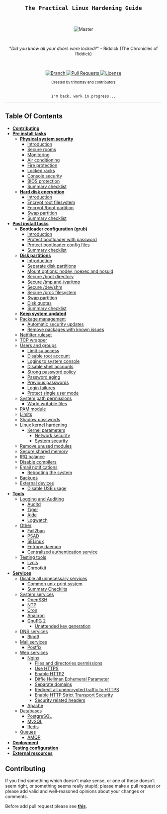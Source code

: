 <h2 align="center"><code>The Practical Linux Hardening Guide</code></h2>

<br>

<p align="center">
    <img src="https://github.com/trimstray/the-practical-linux-hardening-guide/blob/master/doc/img/main_preview.jpg"
        alt="Master">
</p>

<br>

<p align="center">"<i>Did you know all your doors were locked?</i>" - Riddick (The Chronicles of Riddick)</p>

<br>

<p align="center">
  <a href="https://github.com/trimstray/the-practical-linux-hardening-guide/tree/master">
    <img src="https://img.shields.io/badge/Branch-master-green.svg?longCache=true"
        alt="Branch">
  </a>
  <a href="https://github.com/trimstray/the-practical-linux-hardening-guide/pulls">
    <img src="https://img.shields.io/badge/PRs-welcome-brightgreen.svg?longCache=true"
        alt="Pull Requests">
  </a>
  <a href="http://www.gnu.org/licenses/">
    <img src="https://img.shields.io/badge/License-GNU-blue.svg?longCache=true"
        alt="License">
  </a>
</p>

<div align="center">
  <sub>Created by
  <a href="https://twitter.com/trimstray">trimstray</a> and
  <a href="https://github.com/trimstray/the-practical-linux-hardening-guide/graphs/contributors">
    contributors
  </a>
</div>

<br>

<p align="center"><code>I'm back, work in progress...</code>

****

## Table Of Contents

- **[Contributing](#contributing)**
- **[Pre install tasks](#pre-install-tasks)**
  * **[Physical system security](#physical-system-security)**
    + [Introduction](#information_source-introduction)
    + [Secure rooms](#eight_pointed_black_star-secure-rooms)
    + [Monitoring](#eight_pointed_black_star-monitoring)
    + [Air conditioning](#eight_pointed_black_star-air-conditioning)
    + [Fire protection](#eight_pointed_black_star-fire-protection)
    + [Locked racks](#eight_pointed_black_star-locked-racks)
    + [Console security](#eight_pointed_black_star-console-security)
    + [BIOS protection](#eight_pointed_black_star-bios-protection)
    + [Summary checklist](#ballot_box_with_check-summary-checklist)
  * **[Hard disk encryption](#hard-disk-encryption)**
    + [Introduction](#information_source-introduction-1)
    + [Encrypt root filesystem](#eight_pointed_black_star-encrypt-root-filesystem)
    + [Encrypt /boot partition](#eight_pointed_black_star-encrypt-boot-partition)
    + [Swap partition](#eight_pointed_black_star-swap-partition)
    + [Summary checklist](#ballot_box_with_check-summary-checklist-1)
- **[Post install tasks](#post-install-tasks)**
  * **[Bootloader configuration (grub)](#bootloader-configuration-grub)**
    + [Introduction](#information_source-introduction-2)
    + [Protect bootloader with password](#information_source-protect-bootloader-with-password)
    + [Protect bootloader config files](#information_source-protect-bootloader-config-files)
    + [Summary checklist](#ballot_box_with_check-summary-checklist-2)
  * **[Disk partitions](#disk-partitions)**
    + [Introduction](#information_source-introduction-3)
    + [Separate disk partitions](#eight_pointed_black_star-separate-disk-partitions)
    + [Mount options: nodev, noexec and nosuid](#eight_pointed_black_star-mount-options-nodev-noexec-and-nosuid)
    + [Secure /boot directory](#eight_pointed_black_star-secure-boot-directory)
    + [Secure /tmp and /var/tmp](#eight_pointed_black_star-secure-tmp-and-vartmp)
    + [Secure /dev/shm](#eight_pointed_black_star-secure-devshm)
    + [Secure /proc filesystem](#eight_pointed_black_star-secure-proc-filesystem)
    + [Swap partition](#eight_pointed_black_star-swap-partition-1)
    + [Disk quotas](#eight_pointed_black_star-disk-quotas)
    + [Summary checklist](#ballot_box_with_check-summary-checklist-3)
  * **[Keep system updated](#keep-system-updated)**
  * [Package management](#package-management)
    + [Automatic security updates](#automatic-security-updates)
    + [Remove packages with known issues](#remove-packages-with-known-issues)
  * [Netfilter ruleset](#netfilter-ruleset)
  * [TCP wrapper](#tcp-wrapper)
  * [Users and groups](#users-and-groups)
    + [Limit su access](#limit-su-access)
    + [Disable root account](#disable-root-account)
    + [Logins to system console](#logins-to-system-console)
    + [Disable shell accounts](#disable-shell-accounts)
    + [Strong password policy](#strong-password-policy)
    + [Password aging](#password-aging)
    + [Previous passwords](#previous-passwords)
    + [Login failures](#login-failures)
    + [Protect single user mode](#protect-single-user-mode)
  * [System path permissions](#system-path-permissions)
    + [World writable files](#world-writable-files)
  * [PAM module](#pam-module)
  * [Limits](#limits)
  * [Shadow passwords](#shadow-passwords)
  * [Linux kernel hardening](#linux-kernel-hardening)
    + [Kernel parameters](#kernel-parameters)
      + [Network security](#improve-network-security)
      + [System security](#improve-system-security)
  * [Remove unused modules](#remove-unused-modules)
  * [Secure shared memory](#secure-shared-memory)
  * [IRQ balance](#irq-balance)
  * [Disable compilers](#disable-compilers)
  * [Email notifications](#email-notifications)
    + [Rebooting the system](#rebooting-the-system)
  * [Backups](#backups)
  * [External devices](#external-devices)
    + [Disable USB usage](#disable-usb-usage)
- **[Tools](#tools)**
  * [Logging and Auditing](#logging-and-auditing)
    + [Auditd](#auditd)
    + [Tiger](#tiger)
    + [Aide](#aide)
    + [Logwatch](#logwatch)
  * [Other](#other)
    + [Fail2ban](#fail2ban)
    + [PSAD](#psad)
    + [SELinux](#selinux)
    + [Entropy daemon](#entropy-daemon)
    + [Centralized authentication service](#centralized-authentication-service)
  * [Testing tools](#testing-tools)
    + [Lynis](#lynis)
    + [Chrootkit](#chrootkit)
- **[Services](#services)**
  * [Disable all unnecessary services](#disable-all-unnecessary-services)
    + [Common unix print system](#eight_pointed_black_star-common-unix-print-system)
    +  [Summary Checklits](#ballot_box_with_check-summary-checklist-4)
  * [System services](#system-services)
    + [OpenSSH](#openssh)
    + [NTP](#ntp)
    + [Cron](#cron)
    + [Anacron](#anacron)
    + [GnuPG 2](#gnupg2)
      + [Unattended key generation](#unattended-key-generation)
  * [DNS services](#dns-services)
    + [Bind9](#bind9)
  * [Mail services](#mail-services)
    + [Postfix](#postfix)
  * [Web services](#web-services)
    + [Nginx](#nginx)
      - [Files and directories permissions](#files-and-directories-permissions)
      - [Use HTTPS](#use-https)
      - [Enable HTTP2](#enable-http2)
      - [Diffie Hellman Ephemeral Parameter](#diffie-hellman-ephemeral-parameter)
      - [Separate domains](#separate-domains)
      - [Redirect all unencrypted traffic to HTTPS](#redirect-all-unencrypted-traffic-to-https)
      - [Enable HTTP Strict Transport Security](#enable-http-strict-transport-security)
      - [Security related headers](#security-related-headers)
    + [Apache](#apache)
  * [Databases](#databases)
    + [PostgreSQL](#postgresql)
    + [MySQL](#mysql)
    + [Redis](#redis)
  * [Queues](#queues)
    + [AMQP](#amqp)
- **[Deployment](#deployment)**
- **[Testing configuration](#testing-configuration)**
- **[External resources](#external-resources)**

## Contributing

If you find something which doesn't make sense, or one of these doesn't seem right, or something seems really stupid; please make a pull request or please add valid and well-reasoned opinions about your changes or comments.

Before add pull request please see **[this](CONTRIBUTING.md)**.

